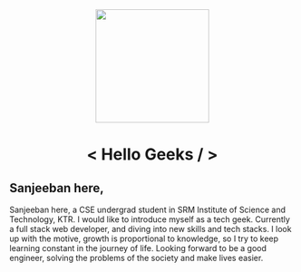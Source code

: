 <div id="header" align="center" style={flex:row}>
  <img src="https://media.giphy.com/media/trN83pDD8yRDHBGfl3/giphy.gif" width="200"/>
  <h1> < Hello Geeks / > </h1>
    <div>
      <h2 align="left">Sanjeeban here,</h2>
      <div style={flex:row}>
<!--         <img src="https://media.giphy.com/media/qgQUggAC3Pfv687qPC/giphy.gif" width="400" align="left"/> -->
        <div align="left"> 
          Sanjeeban here, a CSE undergrad student in SRM Institute of Science and Technology, KTR. I would like to introduce myself as a tech geek. Currently a full stack web developer, and diving into new skills and tech stacks. I look up with the motive, growth is proportional to knowledge, so I try to keep learning constant in the journey of life. Looking forward to be a good engineer, solving the problems of the society and make lives easier.
        </div>
      </div>
    </div>
</div>


